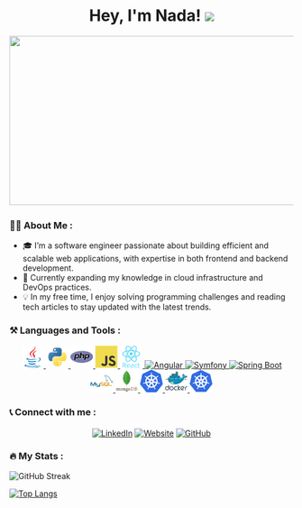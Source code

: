 <div id="header" align="center">
  <h1>
    Hey, I'm Nada!
    <img src="https://github.githubassets.com/images/icons/emoji/unicode/1f44b.png" width="30px"/>
  </h1>
</div>

<div align="center">
  <img src="https://media.tenor.com/S59bPkT0pqcAAAAC/programming.gif" width="600" height="300"/>
</div>

### 👩‍💻 About Me :
- 🎓 I’m a software engineer passionate about building efficient and scalable web applications, with expertise in both frontend and backend development.
- 🌱 Currently expanding my knowledge in cloud infrastructure and DevOps practices.
- 💡 In my free time, I enjoy solving programming challenges and reading tech articles to stay updated with the latest trends.

### ⚒️ Languages and Tools :

<div align="center">
 <a href="https://www.java.com" target="_blank"> <img src="https://raw.githubusercontent.com/devicons/devicon/master/icons/java/java-original.svg" alt="Java" width="40" height="40"/> </a>
 <a href="https://www.python.org" target="_blank"> <img src="https://raw.githubusercontent.com/devicons/devicon/master/icons/python/python-original.svg" alt="Python" width="40" height="40"/> </a>
 <a href="https://www.php.net" target="_blank"> <img src="https://raw.githubusercontent.com/devicons/devicon/master/icons/php/php-original.svg" alt="PHP" width="40" height="40"/> </a>
 <a href="https://developer.mozilla.org/en-US/docs/Web/JavaScript" target="_blank"> <img src="https://raw.githubusercontent.com/devicons/devicon/master/icons/javascript/javascript-original.svg" alt="JavaScript" width="40" height="40"/> </a>
 <a href="https://reactjs.org/" target="_blank"> <img src="https://raw.githubusercontent.com/devicons/devicon/master/icons/react/react-original-wordmark.svg" alt="React" width="40" height="40"/> </a>
 <a href="https://angular.io/" target="_blank"> <img src="https://angular.io/assets/images/logos/angular/angular.svg" alt="Angular" width="40" height="40"/> </a>
 <a href="https://symfony.com/" target="_blank"> <img src="https://symfony.com/logos/symfony_black_03.svg" alt="Symfony" width="40" height="40"/> </a>
 <a href="https://spring.io/projects/spring-boot" target="_blank"> <img src="https://www.vectorlogo.zone/logos/springio/springio-icon.svg" alt="Spring Boot" width="40" height="40"/> </a>
 <a href="https://www.mysql.com/" target="_blank"> <img src="https://raw.githubusercontent.com/devicons/devicon/master/icons/mysql/mysql-original-wordmark.svg" alt="MySQL" width="40" height="40"/> </a>
 <a href="https://www.mongodb.com/" target="_blank"> <img src="https://raw.githubusercontent.com/devicons/devicon/master/icons/mongodb/mongodb-original-wordmark.svg" alt="MongoDB" width="40" height="40"/> </a>
 <a href="https://kind.sigs.k8s.io/" target="_blank"> <img src="https://raw.githubusercontent.com/kubernetes/kubernetes/master/logo/logo.png" alt="Kind Cloud" width="40" height="40"/> </a>
 <a href="https://www.docker.com/" target="_blank"> <img src="https://raw.githubusercontent.com/devicons/devicon/master/icons/docker/docker-original-wordmark.svg" alt="Docker" width="40" height="40"/> </a>
 <a href="https://kubernetes.io/" target="_blank"> <img src="https://raw.githubusercontent.com/devicons/devicon/master/icons/kubernetes/kubernetes-plain.svg" alt="Kubernetes" width="40" height="40"/> </a>
</div>

### 📞 Connect with me :
<div align="center">
  <a href="https://www.linkedin.com/in/nada-ben-taarit/" target="_blank"><img align="center" src="https://raw.githubusercontent.com/rahuldkjain/github-profile-readme-generator/master/src/images/icons/Social/linked-in-alt.svg" alt="LinkedIn" height="30" width="40" /></a>
  <a href="https://nadabentaarit.github.io/" target="_blank"><img align="center" src="https://raw.githubusercontent.com/rahuldkjain/github-profile-readme-generator/master/src/images/icons/Social/globe.svg" alt="Website" height="30" width="40" /></a>
  <a href="https://github.com/NadaBENTAARIT" target="_blank"><img align="center" src="https://raw.githubusercontent.com/rahuldkjain/github-profile-readme-generator/master/src/images/icons/Social/github.svg" alt="GitHub" height="30" width="40" /></a>
</div>

### 🔥 My Stats :
![GitHub Streak](https://github-readme-streak-stats.herokuapp.com/?user=NadaBENTAARIT)

[![Top Langs](https://github-readme-stats.vercel.app/api/top-langs/?username=NadaBENTAARIT&layout=compact&theme=vision-friendly-dark)](https://github.com/anuraghazra/github-readme-stats)
